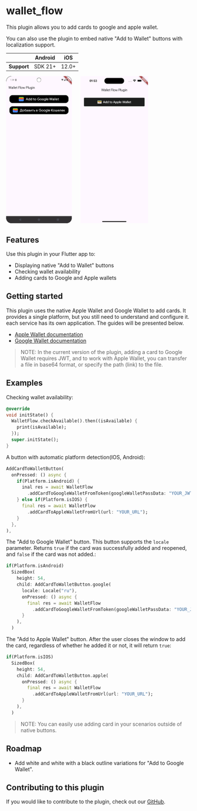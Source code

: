 # wallet_flow

This plugin allows you to add cards to google and apple wallet.

You can also use the plugin to embed native "Add to Wallet" buttons with localization support.

|             | Android | iOS   |
|-------------|---------|-------|
| **Support** | SDK 21+ | 12.0+ |



<p>
  <img src="https://github.com/murlod1n/wallet_flow/raw/main/assets/google_wallet.png"
    alt="Google Wallet Button" height="400"/>
  &nbsp;&nbsp;&nbsp;&nbsp;
  <img src="https://github.com/murlod1n/wallet_flow/raw/main/assets/apple_wallet.png"
   alt="Apple Wallet Button" height="400"/>
</p>

## Features

Use this plugin in your Flutter app to:

* Displaying native "Add to Wallet" buttons
* Checking wallet availability
* Adding cards to Google and Apple wallets

## Getting started

This plugin uses the native Apple Wallet and Google Wallet to add cards.
It provides a single platform, but you still need to understand and configure it.
each service has its own application. The guides will be presented below.

* [Apple Wallet documentation](https://developer.apple.com/documentation/walletpasses)
* [Google Wallet documentation](https://developers.google.com/wallet/generic?hl=en)

> NOTE:  In the current version of the plugin, adding a card to Google Wallet requires JWT,
> and to work with Apple Wallet, you can transfer a file in base64 format,
> or specify the path (link) to the file.


## Examples

Checking wallet availability:

```dart
@override
void initState() {
  WalletFlow.checkAvailable().then((isAvailable) {
    print(isAvailable);
  });
  super.initState();
}
```

A button with automatic platform detection(IOS, Android):

```dart
AddCardToWalletButton(
  onPressed: () async {
    if(Platform.isAndroid) {
      inal res = await WalletFlow
        .addCardToGoogleWalletFromToken(googleWalletPassData: "YOUR_JWT");
    } else if(Platform.isIOS) {
      final res = await WalletFlow
        .addCardToAppleWalletFromUrl(url: "YOUR_URL");
    }
  },
),
```

The "Add to Google Wallet" button. 
This button supports the `locale` parameter. 
Returns `true` if the card was successfully added and reopened, 
and `false` if the card was not added.:

```dart
if(Platform.isAndroid)
  SizedBox(
    height: 54,
    child: AddCardToWalletButton.google(
      locale: Locale("ru"),
      onPressed: () async {
        final res = await WalletFlow
          .addCardToGoogleWalletFromToken(googleWalletPassData: "YOUR_JWT");
      }
    ),
  )
```

The "Add to Apple Wallet" button. 
After the user closes the window to add the card, 
regardless of whether he added it or not, it will return `true`:

```dart
if(Platform.isIOS)
  SizedBox(
    height: 54,
    child: AddCardToWalletButton.apple(
      onPressed: () async {
        final res = await WalletFlow
          .addCardToAppleWalletFromUrl(url: "YOUR_URL");
      }
    ),
  )
```

> NOTE:  You can easily use adding card in your scenarios outside of native buttons.

## Roadmap 
* Add white and white with a black outline variations for "Add to Google Wallet".

## Contributing to this plugin

If you would like to contribute to the plugin, check out our
[GitHub](https://github.com/murlod1n/wallet_flow).